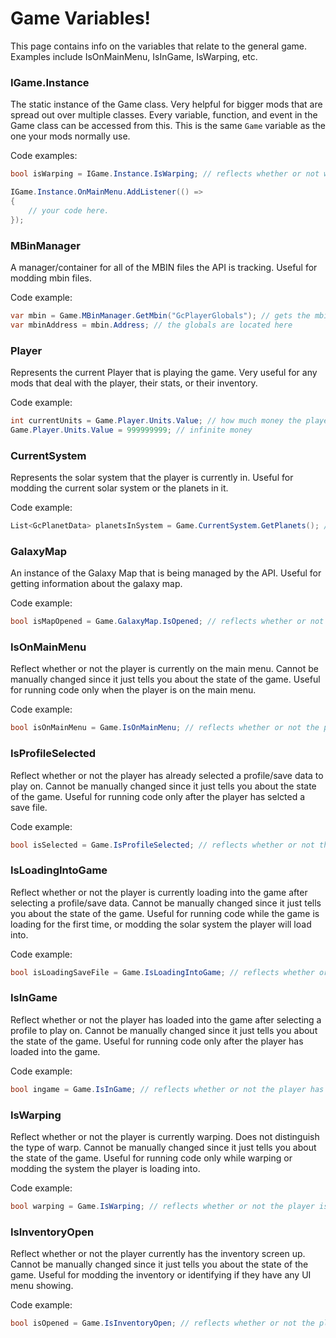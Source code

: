 # Game Variables!
This page contains info on the variables that relate to the general game.
Examples include IsOnMainMenu, IsInGame, IsWarping, etc.


### IGame.Instance
The static instance of the Game class.
Very helpful for bigger mods that are spread out over multiple classes.
Every variable, function, and event in the Game class can be accessed from this.
This is the same `Game` variable as the one your mods normally use.


Code examples:
```cs
bool isWarping = IGame.Instance.IsWarping; // reflects whether or not we're warping right now.
```
```cs
IGame.Instance.OnMainMenu.AddListener(() =>
{
    // your code here.
});
```



### MBinManager
A manager/container for all of the MBIN files the API is tracking.
Useful for modding mbin files.


Code example:
```cs
var mbin = Game.MBinManager.GetMbin("GcPlayerGlobals"); // gets the mbin for GcPlayerGlobals
var mbinAddress = mbin.Address; // the globals are located here
```



### Player
Represents the current Player that is playing the game.
Very useful for any mods that deal with the player, their stats, or their inventory.


Code example:
```cs
int currentUnits = Game.Player.Units.Value; // how much money the player has.
Game.Player.Units.Value = 999999999; // infinite money
```



### CurrentSystem
Represents the solar system that the player is currently in.
Useful for modding the current solar system or the planets in it.


Code example:
```cs
List<GcPlanetData> planetsInSystem = Game.CurrentSystem.GetPlanets(); // get all the planets in this system.
```



### GalaxyMap
An instance of the Galaxy Map that is being managed by the API.
Useful for getting information about the galaxy map.


Code example:
```cs
bool isMapOpened = Game.GalaxyMap.IsOpened; // reflects whether or not the galaxy map is currently opened.
```



### IsOnMainMenu
Reflect whether or not the player is currently on the main menu.
Cannot be manually changed since it just tells you about the state of the game.
Useful for running code only when the player is on the main menu.


Code example:
```cs
bool isOnMainMenu = Game.IsOnMainMenu; // reflects whether or not the player is currently on the main menu.
```



### IsProfileSelected
Reflect whether or not the player has already selected a profile/save data to play on.
Cannot be manually changed since it just tells you about the state of the game.
Useful for running code only after the player has selcted a save file.


Code example:
```cs
bool isSelected = Game.IsProfileSelected; // reflects whether or not the player has selected a profile/save game yet.
```



### IsLoadingIntoGame
Reflect whether or not the player is currently loading into the game after selecting a profile/save data.
Cannot be manually changed since it just tells you about the state of the game.
Useful for running code while the game is loading for the first time, or modding the solar system the player will load into.


Code example:
```cs
bool isLoadingSaveFile = Game.IsLoadingIntoGame; // reflects whether or not the player is currently loading into the game.
```



### IsInGame
Reflect whether or not the player has loaded into the game after selecting a profile to play on.
Cannot be manually changed since it just tells you about the state of the game.
Useful for running code only after the player has loaded into the game.


Code example:
```cs
bool ingame = Game.IsInGame; // reflects whether or not the player has loaded into the game.
```



### IsWarping
Reflect whether or not the player is currently warping. Does not distinguish the type of warp.
Cannot be manually changed since it just tells you about the state of the game.
Useful for running code only while warping or modding the system the player is loading into.


Code example:
```cs
bool warping = Game.IsWarping; // reflects whether or not the player is currently warping.
```



### IsInventoryOpen
Reflect whether or not the player currently has the inventory screen up.
Cannot be manually changed since it just tells you about the state of the game.
Useful for modding the inventory or identifying if they have any UI menu showing.


Code example:
```cs
bool isOpened = Game.IsInventoryOpen; // reflects whether or not the player is currently veiwing their inventory.
```